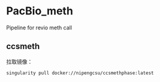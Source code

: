 # PacBio_meth
Pipeline for revio meth call


##  ccsmeth

拉取镜像：

    singularity pull docker://nipengcsu/ccsmethphase:latest
